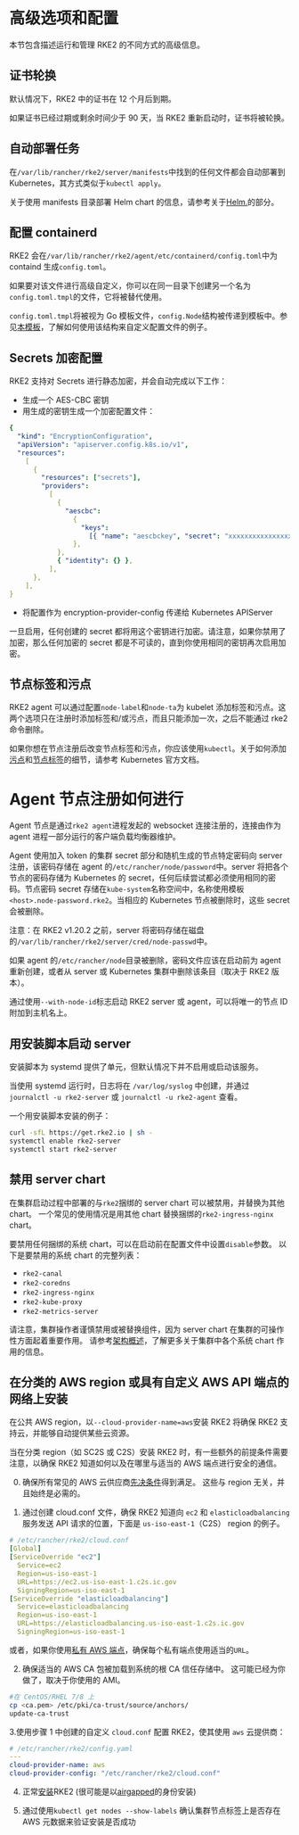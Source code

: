 # 高级选项和配置

本节包含描述运行和管理 RKE2 的不同方式的高级信息。

## 证书轮换

默认情况下，RKE2 中的证书在 12 个月后到期。

如果证书已经过期或剩余时间少于 90 天，当 RKE2 重新启动时，证书将被轮换。

## 自动部署任务

在`/var/lib/rancher/rke2/server/manifests`中找到的任何文件都会自动部署到 Kubernetes，其方式类似于`kubectl apply`。

关于使用 manifests 目录部署 Helm chart 的信息，请参考关于[Helm.](helm.md)的部分。

## 配置 containerd

RKE2 会在`/var/lib/rancher/rke2/agent/etc/containerd/config.toml`中为 containd 生成`config.toml`。

如果要对该文件进行高级自定义，你可以在同一目录下创建另一个名为`config.toml.tmpl`的文件，它将被替代使用。

`config.toml.tmpl`将被视为 Go 模板文件，`config.Node`结构被传递到模板中。参见[本模板](https://github.com/k3s-io/k3s/blob/master/pkg/agent/templates/templates.go#L16-L32)，了解如何使用该结构来自定义配置文件的例子。

## Secrets 加密配置

RKE2 支持对 Secrets 进行静态加密，并会自动完成以下工作：

- 生成一个 AES-CBC 密钥
- 用生成的密钥生成一个加密配置文件：

```yaml
{
  "kind": "EncryptionConfiguration",
  "apiVersion": "apiserver.config.k8s.io/v1",
  "resources":
    [
      {
        "resources": ["secrets"],
        "providers":
          [
            {
              "aescbc":
                {
                  "keys":
                    [{ "name": "aescbckey", "secret": "xxxxxxxxxxxxxxxxxxx" }],
                },
            },
            { "identity": {} },
          ],
      },
    ],
}
```

- 将配置作为 encryption-provider-config 传递给 Kubernetes APIServer

一旦启用，任何创建的 secret 都将用这个密钥进行加密。请注意，如果你禁用了加密，那么任何加密的 secret 都是不可读的，直到你使用相同的密钥再次启用加密。

## 节点标签和污点

RKE2 agent 可以通过配置`node-label`和`node-ta`为 kubelet 添加标签和污点。这两个选项只在注册时添加标签和/或污点，而且只能添加一次，之后不能通过 rke2 命令删除。

如果你想在节点注册后改变节点标签和污点，你应该使用`kubectl`。关于如何添加[污点](https://kubernetes.io/docs/concepts/configuration/taint-and-toleration/)和[节点标签](https://kubernetes.io/docs/tasks/configure-pod-container/assign-pods-nodes/#add-a-label-to-a-node)的细节，请参考 Kubernetes 官方文档。

# Agent 节点注册如何进行

Agent 节点是通过`rke2 agent`进程发起的 websocket 连接注册的，连接由作为 agent 进程一部分运行的客户端负载均衡器维护。

Agent 使用加入 token 的集群 secret 部分和随机生成的节点特定密码向 server 注册，该密码存储在 agent 的`/etc/rancher/node/password`中。server 将把各个节点的密码存储为 Kubernetes 的 secret，任何后续尝试都必须使用相同的密码。节点密码 secret 存储在`kube-system`名称空间中，名称使用模板`<host>.node-password.rke2`。当相应的 Kubernetes 节点被删除时，这些 secret 会被删除。

注意：在 RKE2 v1.20.2 之前，server 将密码存储在磁盘的`/var/lib/rancher/rke2/server/cred/node-passwd`中。

如果 agent 的`/etc/rancher/node`目录被删除，密码文件应该在启动前为 agent 重新创建，或者从 server 或 Kubernetes 集群中删除该条目（取决于 RKE2 版本）。

通过使用`--with-node-id`标志启动 RKE2 server 或 agent，可以将唯一的节点 ID 附加到主机名上。

## 用安装脚本启动 server

安装脚本为 systemd 提供了单元，但默认情况下并不启用或启动该服务。

当使用 systemd 运行时，日志将在 `/var/log/syslog` 中创建，并通过 `journalctl -u rke2-server` 或 `journalctl -u rke2-agent` 查看。

一个用安装脚本安装的例子：

```bash
curl -sfL https://get.rke2.io | sh -
systemctl enable rke2-server
systemctl start rke2-server
```

## 禁用 server chart

在集群启动过程中部署的与`rke2`捆绑的 server chart 可以被禁用，并替换为其他 chart。 一个常见的使用情况是用其他 chart 替换捆绑的`rke2-ingress-nginx` chart。

要禁用任何捆绑的系统 chart，可以在启动前在配置文件中设置`disable`参数。 以下是要禁用的系统 chart 的完整列表：

- `rke2-canal `
- `rke2-coredns `
- `rke2-ingress-nginx `
- `rke2-kube-proxy `
- `rke2-metrics-server`

请注意，集群操作者谨慎禁用或被替换组件，因为 server chart 在集群的可操作性方面起着重要作用。 请参考[架构概述](architecture/architecture.md#server-charts)，了解更多关于集群中各个系统 chart 作用的信息。

## 在分类的 AWS region 或具有自定义 AWS API 端点的网络上安装

在公共 AWS region，以`--cloud-provider-name=aws`安装 RKE2 将确保 RKE2 支持云，并能够自动提供某些云资源。

当在分类 region（如 SC2S 或 C2S）安装 RKE2 时，有一些额外的前提条件需要注意，以确保 RKE2 知道如何以及在哪里与适当的 AWS 端点进行安全的通信。

0. 确保所有常见的 AWS 云供应商[先决条件](https://rancher.com/docs/rke/latest/en/config-options/cloud-providers/aws/)得到满足。 这些与 region 无关，并且始终是必需的。

1. 通过创建 cloud.conf 文件，确保 RKE2 知道向 `ec2` 和 `elasticloadbalancing` 服务发送 API 请求的位置，下面是 `us-iso-east-1`（C2S） region 的例子。

```yaml
# /etc/rancher/rke2/cloud.conf
[Global]
[ServiceOverride "ec2"]
  Service=ec2
  Region=us-iso-east-1
  URL=https://ec2.us-iso-east-1.c2s.ic.gov
  SigningRegion=us-iso-east-1
[ServiceOverride "elasticloadbalancing"]
  Service=elasticloadbalancing
  Region=us-iso-east-1
  URL=https://elasticloadbalancing.us-iso-east-1.c2s.ic.gov
  SigningRegion=us-iso-east-1
```

或者，如果你使用[私有 AWS 端点](https://docs.aws.amazon.com/vpc/latest/privatelink/endpoint-services-overview.html)，确保每个私有端点使用适当的`URL`。

2. 确保适当的 AWS CA 包被加载到系统的根 CA 信任存储中。 这可能已经为你做了，取决于你使用的 AMI。

```bash
#在 CentOS/RHEL 7/8 上
cp <ca.pem> /etc/pki/ca-trust/source/anchors/
update-ca-trust

```

3.使用步骤 1 中创建的自定义 `cloud.conf` 配置 RKE2，使其使用 `aws` 云提供商：

```yaml
# /etc/rancher/rke2/config.yaml
---
cloud-provider-name: aws
cloud-provider-config: "/etc/rancher/rke2/cloud.conf"
```

4. 正常[安装](install/methods.md)RKE2 (很可能是以[airgapped](install/airgap.md)的身份安装)

5. 通过使用`kubectl get nodes --show-labels` 确认集群节点标签上是否存在 AWS 元数据来验证安装是否成功
